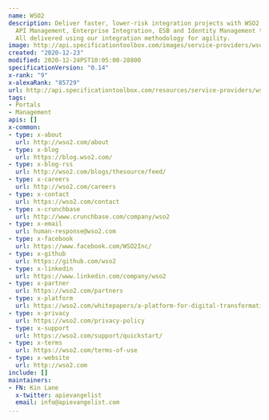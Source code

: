 ```yaml
---
name: WSO2
description: Deliver faster, lower-risk integration projects with WSO2 open source
  API Management, Enterprise Integration, ESB and Identity Management technologies.
  All delivered using our integration methodology for agility.
image: http://api.specificationtoolbox.com/images/service-providers/wso2.jpg
created: "2020-12-23"
modified: 2020-12-24PST10:05:00-28800
specificationVersion: "0.14"
x-rank: "9"
x-alexaRank: "85729"
url: http://api.specificationtoolbox.com/resources/service-providers/wso2/
tags:
- Portals
- Management
apis: []
x-common:
- type: x-about
  url: http://wso2.com/about
- type: x-blog
  url: https://blog.wso2.com/
- type: x-blog-rss
  url: http://wso2.com/blogs/thesource/feed/
- type: x-careers
  url: http://wso2.com/careers
- type: x-contact
  url: https://wso2.com/contact
- type: x-crunchbase
  url: http://www.crunchbase.com/company/wso2
- type: x-email
  url: human-response@wso2.com
- type: x-facebook
  url: https://www.facebook.com/WSO2Inc/
- type: x-github
  url: https://github.com/wso2
- type: x-linkedin
  url: https://www.linkedin.com/company/wso2
- type: x-partner
  url: https://wso2.com/partners
- type: x-platform
  url: https://wso2.com/whitepapers/a-platform-for-digital-transformation
- type: x-privacy
  url: https://wso2.com/privacy-policy
- type: x-support
  url: https://wso2.com/support/quickstart/
- type: x-terms
  url: https://wso2.com/terms-of-use
- type: x-website
  url: http://wso2.com
include: []
maintainers:
- FN: Kin Lane
  x-twitter: apievangelist
  email: info@apievangelist.com
...
```

